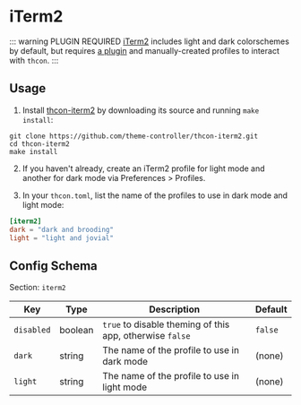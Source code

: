 # iTerm2

::: warning PLUGIN REQUIRED
[iTerm2](https://iterm2.com) includes light and dark colorschemes by default, but requires [a plugin](https://github.com/theme-controller/thcon-iterm2) and manually-created profiles to interact with `thcon`.
:::

## Usage
1. Install [thcon-iterm2](https://github.com/theme-controller/thcon-iterm2) by downloading its source and running `make install`:

```sh:no-line-numbers
git clone https://github.com/theme-controller/thcon-iterm2.git
cd thcon-iterm2
make install
```

2. If you haven't already, create an iTerm2 profile for light mode and another for dark mode via Preferences > Profiles.

3. In your `thcon.toml`, list the name of the profiles to use in dark mode and light mode:

```toml
[iterm2]
dark = "dark and brooding"
light = "light and jovial"
```

## Config Schema
Section: `iterm2`

| Key | Type | Description | Default |
| --- | ---- | ----------- | -------- |
| `disabled` | boolean | `true` to disable theming of this app, otherwise `false` | `false` |
| `dark` | string | The name of the profile to use in dark mode | (none) |
| `light` | string | The name of the profile to use in light mode | (none) |
